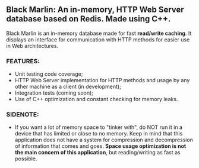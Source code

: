 ## Black Marlin: An in-memory, HTTP Web Server database based on Redis. Made using C++.
Black Marlin is an in-memory database made for fast **read/write caching**. It displays an interface for communication with HTTP methods for easier use in Web architectures.

### FEATURES:
- Unit testing code coverage;
- HTTP Web Server implementation for HTTP methods and usage by any other machine as a client (in development);
- Integration tests (coming soon);
- Use of C++ optimization and constant checking for memory leaks.

### SIDENOTE:
- If you want a lot of memory space to "tinker with", do NOT run it in a device that has limited or close to no memory. Keep in mind that this application does not have a system for compression and decompression of information that comes and goes. **Space usage optimization is not the main concern of this application**, but reading/writing as fast as possible.
